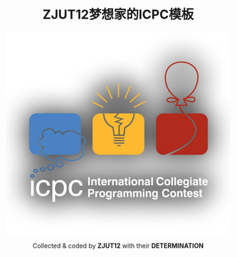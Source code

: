 <div align="center">

# ZJUT12梦想家的ICPC模板  <!-- omit in toc -->

![ICPC](assets/icpc-logo.png)

Collected & coded by **ZJUT12** with their **DETERMINATION**
